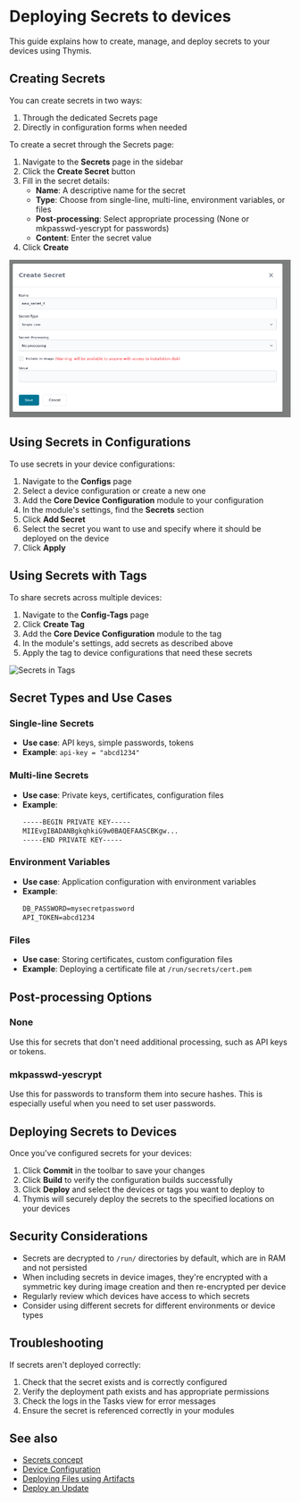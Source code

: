 # Deploying Secrets to devices

This guide explains how to create, manage, and deploy secrets to your devices using Thymis.

## Creating Secrets

You can create secrets in two ways:
1. Through the dedicated Secrets page
2. Directly in configuration forms when needed

To create a secret through the Secrets page:

1. Navigate to the **Secrets** page in the sidebar
2. Click the **Create Secret** button
3. Fill in the secret details:
   - **Name**: A descriptive name for the secret
   - **Type**: Choose from single-line, multi-line, environment variables, or files
   - **Post-processing**: Select appropriate processing (None or mkpasswd-yescrypt for passwords)
   - **Content**: Enter the secret value
4. Click **Create**

![Creating a Secret](./secret-creation-form.png)

## Using Secrets in Configurations

To use secrets in your device configurations:

1. Navigate to the **Configs** page
2. Select a device configuration or create a new one
3. Add the **Core Device Configuration** module to your configuration
4. In the module's settings, find the **Secrets** section
5. Click **Add Secret**
6. Select the secret you want to use and specify where it should be deployed on the device
7. Click **Apply**

## Using Secrets with Tags

To share secrets across multiple devices:

1. Navigate to the **Config-Tags** page
2. Click **Create Tag**
3. Add the **Core Device Configuration** module to the tag
4. In the module's settings, add secrets as described above
5. Apply the tag to device configurations that need these secrets

![Secrets in Tags](./secrets-in-tags.png)

## Secret Types and Use Cases

### Single-line Secrets
- **Use case**: API keys, simple passwords, tokens
- **Example**: `api-key = "abcd1234"`

### Multi-line Secrets
- **Use case**: Private keys, certificates, configuration files
- **Example**:
  ```
  -----BEGIN PRIVATE KEY-----
  MIIEvgIBADANBgkqhkiG9w0BAQEFAASCBKgw...
  -----END PRIVATE KEY-----
  ```

### Environment Variables
- **Use case**: Application configuration with environment variables
- **Example**:
  ```
  DB_PASSWORD=mysecretpassword
  API_TOKEN=abcd1234
  ```

### Files
- **Use case**: Storing certificates, custom configuration files
- **Example**: Deploying a certificate file at `/run/secrets/cert.pem`

## Post-processing Options

### None
Use this for secrets that don't need additional processing, such as API keys or tokens.

### mkpasswd-yescrypt
Use this for passwords to transform them into secure hashes. This is especially useful when you need to set user passwords.

## Deploying Secrets to Devices

Once you've configured secrets for your devices:

1. Click **Commit** in the toolbar to save your changes
2. Click **Build** to verify the configuration builds successfully
3. Click **Deploy** and select the devices or tags you want to deploy to
4. Thymis will securely deploy the secrets to the specified locations on your devices

## Security Considerations

- Secrets are decrypted to `/run/` directories by default, which are in RAM and not persisted
- When including secrets in device images, they're encrypted with a symmetric key during image creation and then re-encrypted per device
- Regularly review which devices have access to which secrets
- Consider using different secrets for different environments or device types

## Troubleshooting

If secrets aren't deployed correctly:
1. Check that the secret exists and is correctly configured
2. Verify the deployment path exists and has appropriate permissions
3. Check the logs in the Tasks view for error messages
4. Ensure the secret is referenced correctly in your modules

## See also
- [Secrets concept](../../reference/concepts/secret.md)
- [Device Configuration](../../external-projects/thymis-modules/first-module.md)
- [Deploying Files using Artifacts](./artifacts.md)
- [Deploy an Update](./update.md)

